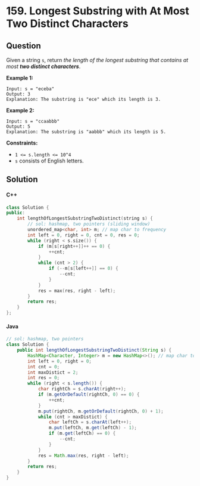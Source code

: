 # 159. Longest Substring with At Most Two Distinct Characters

## Question

Given a string `s`, return _the length of the longest substring that contains at most **two distinct characters**_.

**Example 1:**

```
Input: s = "eceba"
Output: 3
Explanation: The substring is "ece" which its length is 3.
```

**Example 2:**

```
Input: s = "ccaabbb"
Output: 5
Explanation: The substring is "aabbb" which its length is 5.
```

**Constraints:**

* `1 <= s.length <= 10^4`
* `s` consists of English letters.

## Solution

#### C++

```cpp
class Solution {
public:
    int lengthOfLongestSubstringTwoDistinct(string s) {
        // sol: hashmap, two pointers (sliding window)
        unordered_map<char, int> m; // map char to frequency
        int left = 0, right = 0, cnt = 0, res = 0;
        while (right < s.size()) {
            if (m[s[right++]]++ == 0) {
                ++cnt;
            }
            while (cnt > 2) {
                if (--m[s[left++]] == 0) {
                    --cnt;
                }
            }
            res = max(res, right - left);
        }
        return res;
    }
};
```

#### Java

```java
// sol: hashmap, two pointers
class Solution {
    public int lengthOfLongestSubstringTwoDistinct(String s) {
        HashMap<Character, Integer> m = new HashMap<>(); // map char to frequency
        int left = 0, right = 0;
        int cnt = 0;
        int maxDistict = 2;
        int res = 0;
        while (right < s.length()) {
            char rightCh = s.charAt(right++);
            if (m.getOrDefault(rightCh, 0) == 0) {
                ++cnt;
            }
            m.put(rightCh, m.getOrDefault(rightCh, 0) + 1);
            while (cnt > maxDistict) {
                char leftCh = s.charAt(left++);
                m.put(leftCh, m.get(leftCh) - 1);
                if (m.get(leftCh) == 0) {
                    --cnt;
                }
            }
            res = Math.max(res, right - left);
        }
        return res;
    }
}
```
